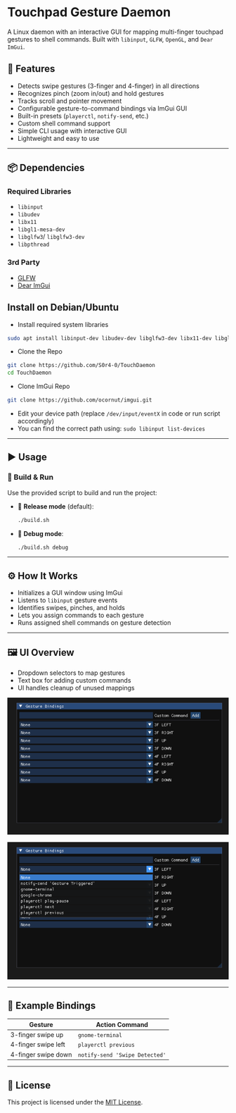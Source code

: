 # Touchpad Gesture Daemon

A Linux daemon with an interactive GUI for mapping multi-finger touchpad gestures to shell commands. Built with `libinput`, `GLFW`, `OpenGL`, and `Dear ImGui`.

## 🚀 Features

- Detects swipe gestures (3-finger and 4-finger) in all directions
- Recognizes pinch (zoom in/out) and hold gestures
- Tracks scroll and pointer movement
- Configurable gesture-to-command bindings via ImGui GUI
- Built-in presets (`playerctl`, `notify-send`, etc.)
- Custom shell command support
- Simple CLI usage with interactive GUI
- Lightweight and easy to use

---

## 📦 Dependencies

### Required Libraries

- `libinput`
- `libudev`
- `libx11`
- `libgl1-mesa-dev`
- `libglfw3`/ `libglfw3-dev`
- `libpthread`

### 3rd Party

- [GLFW](https://www.glfw.org/)
- [Dear ImGui](https://github.com/ocornut/imgui)

## Install on Debian/Ubuntu

- Install required system libraries

```bash
sudo apt install libinput-dev libudev-dev libglfw3-dev libx11-dev libgl1-mesa-dev
```

- Clone the Repo

```bash
git clone https://github.com/S0r4-0/TouchDaemon
cd TouchDaemon
```

- Clone ImGui Repo

```bash
git clone https://github.com/ocornut/imgui.git
```

- Edit your device path (replace `/dev/input/eventX` in code or run script accordingly)
- You can find the correct path using: `sudo libinput list-devices`

---

## ▶️ Usage

### 🔨 Build & Run

Use the provided script to build and run the project:

- 🚀 **Release mode** (default):

  ```bash
  ./build.sh
  ```

- 🐞 **Debug mode**:
  
  ```bash
  ./build.sh debug
  ```

---

## ⚙️ How It Works

- Initializes a GUI window using ImGui
- Listens to `libinput` gesture events
- Identifies swipes, pinches, and holds
- Lets you assign commands to each gesture
- Runs assigned shell commands on gesture detection

---

## 🖼️ UI Overview

- Dropdown selectors to map gestures
- Text box for adding custom commands
- UI handles cleanup of unused mappings

![UI Interface - 1](assets/UI-1.png)

![UI Interface - 2](assets/UI-2.png)

---

## 🔗 Example Bindings

| Gesture             | Action Command                 |
|---------------------|---------------------------------|
| 3-finger swipe up   | `gnome-terminal`               |
| 4-finger swipe left | `playerctl previous`           |
| 4-finger swipe down | `notify-send 'Swipe Detected'` |

---

## 📝 License

This project is licensed under the [MIT License](./LICENSE).

